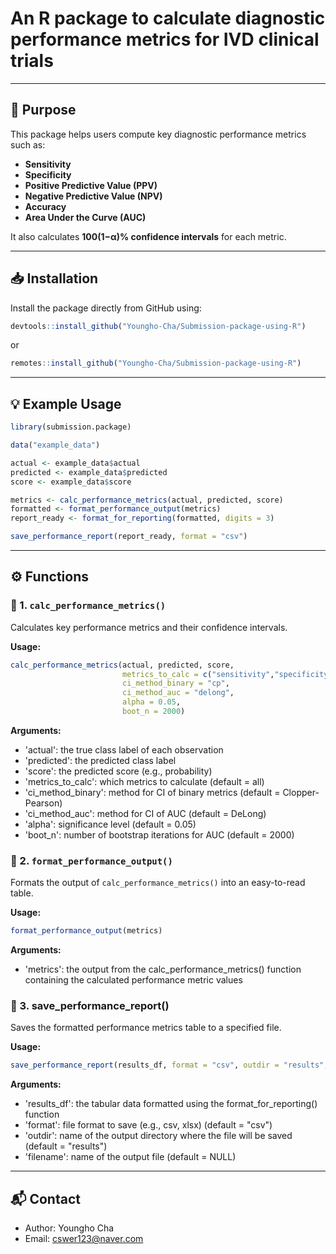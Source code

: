 # An R package to calculate diagnostic performance metrics for IVD clinical trials

---

## 🎯 Purpose

This package helps users compute key diagnostic performance metrics such as:

- **Sensitivity**
- **Specificity**
- **Positive Predictive Value (PPV)**
- **Negative Predictive Value (NPV)**
- **Accuracy**
- **Area Under the Curve (AUC)**

It also calculates **100(1−α)% confidence intervals** for each metric.

---

## 📥 Installation

Install the package directly from GitHub using:

```r
devtools::install_github("Youngho-Cha/Submission-package-using-R")
```

or

```r
remotes::install_github("Youngho-Cha/Submission-package-using-R")
```

---

## 💡 Example Usage

```r
library(submission.package)

data("example_data")

actual <- example_data$actual
predicted <- example_data$predicted
score <- example_data$score

metrics <- calc_performance_metrics(actual, predicted, score)
formatted <- format_performance_output(metrics)
report_ready <- format_for_reporting(formatted, digits = 3)

save_performance_report(report_ready, format = "csv")
```

---

## ⚙️ Functions

### 🔹 1. `calc_performance_metrics()`

Calculates key performance metrics and their confidence intervals.

**Usage:**
```r
calc_performance_metrics(actual, predicted, score, 
                         metrics_to_calc = c("sensitivity","specificity","ppv","npv","accuracy","auc"), 
                         ci_method_binary = "cp",
                         ci_method_auc = "delong", 
                         alpha = 0.05, 
                         boot_n = 2000)
```

**Arguments:**
* 'actual': the true class label of each observation
* 'predicted': the predicted class label
* 'score': the predicted score (e.g., probability)
* 'metrics_to_calc': which metrics to calculate (default = all)
* 'ci_method_binary': method for CI of binary metrics (default = Clopper-Pearson)
* 'ci_method_auc': method for CI of AUC (default = DeLong)
* 'alpha': significance level (default = 0.05)
* 'boot_n': number of bootstrap iterations for AUC (default = 2000)

### 🔹 2. `format_performance_output()`

Formats the output of `calc_performance_metrics()` into an easy-to-read table.

**Usage:**
```r
format_performance_output(metrics)
```

**Arguments:**
* 'metrics': the output from the calc_performance_metrics() function containing the calculated performance metric values

### 🔹 3. save_performance_report()

Saves the formatted performance metrics table to a specified file.

**Usage:**
```r
save_performance_report(results_df, format = "csv", outdir = "results", filename = NULL)
```

**Arguments:**
* 'results_df': the tabular data formatted using the format_for_reporting() function
* 'format': file format to save (e.g., csv, xlsx) (default = "csv")
* 'outdir': name of the output directory where the file will be saved (default = "results")
* 'filename': name of the output file (default = NULL)

---

## 📬 Contact

* Author: Youngho Cha
* Email: cswer123@naver.com
